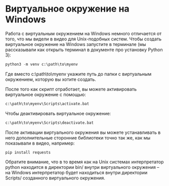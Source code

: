 # Виртуальное окружение на Windows
Работа с виртуальным окружением на Windows немного отличается от того, что мы видели в видео для Unix-подобных систем. Чтобы создать виртуальное окружение на Windows запустите в терминале (мы рассказывали как открыть терминал в документе про установку Python 3):

```python
python3 -m venv c:\path\to\myenv
```
Где вместо c:\path\to\myenv укажите путь до папки с виртуальным окружением, которую вы хотите создать.

После того как скрипт отработает, вы можете активировать виртуальное окружение с помощью:

```python
c:\path\to\myenv\Scripts\activate.bat
```

Чтобы деактивировать виртуальное окружение:

```python
c:\path\to\myenv\Scripts\deactivate.bat
```

После активации виртуального окружения вы можете устанавливать в него дополнительные сторонние библиотеки точно так же, как мы показывали в видео, например:

```python
pip install requests
```

Обратите внимание, что в то время как на Unix системах интерпретатор python находится в директории bin/ внутри виртуального окружения – на Windows интерпретатор будет находиться внутри директории Scripts/ созданного виртуального окружения.


